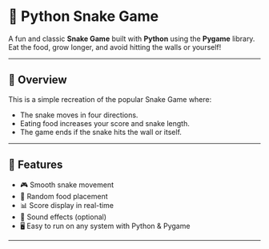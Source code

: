 # 🐍 Python Snake Game

A fun and classic **Snake Game** built with **Python** using the **Pygame** library.  
Eat the food, grow longer, and avoid hitting the walls or yourself!

---

## 📌 Overview
This is a simple recreation of the popular Snake Game where:
- The snake moves in four directions.
- Eating food increases your score and snake length.
- The game ends if the snake hits the wall or itself.

---

## 🚀 Features
- 🎮 Smooth snake movement
- 🍏 Random food placement
- 📊 Score display in real-time
- 🎵 Sound effects (optional)
- 🖥 Easy to run on any system with Python & Pygame

---


